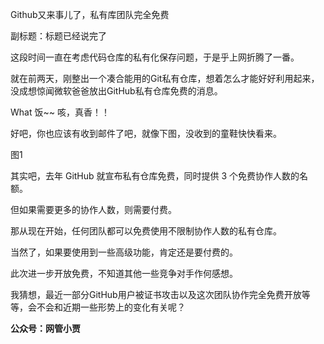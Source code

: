 Github又来事儿了，私有库团队完全免费

副标题：标题已经说完了



这段时间一直在考虑代码仓库的私有化保存问题，于是乎上网折腾了一番。

就在前两天，刚整出一个凑合能用的Git私有仓库，想着怎么才能好好利用起来， 没成想惊闻微软爸爸放出GitHub私有仓库免费的消息。

What 饭~~ 咳，真香！！

好吧，你也应该有收到邮件了吧，就像下图，没收到的童鞋快快看来。

图1



其实吧，去年 GitHub 就宣布私有仓库免费，同时提供 3 个免费协作人数的名额。

但如果需要更多的协作人数，则需要付费。

那从现在开始，任何团队都可以免费使用不限制协作人数的私有仓库。

当然了，如果要使用到一些高级功能，肯定还是要付费的。

此次进一步开放免费，不知道其他一些竞争对手作何感想。

我猜想，最近一部分GitHub用户被证书攻击以及这次团队协作完全免费开放等等，会不会和近期一些形势上的变化有关呢？



**公众号：网管小贾**